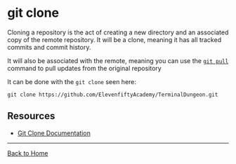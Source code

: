 # git clone

Cloning a repository is the act of creating a new directory and an associated copy of the remote repository. It will be a clone, meaning it has all tracked commits and commit history.

It will also be associated with the remote, meaning you can use the [`git pull`](./pull.md) command to pull updates from the original repository

It can be done with the `git clone` seen here:
```
git clone https://github.com/ElevenfiftyAcademy/TerminalDungeon.git
```

## Resources
- [Git Clone Documentation](https://git-scm.com/docs/git-clone)
---

[Back to Home](../README.md)
